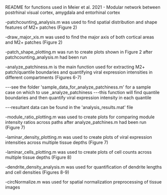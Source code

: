 README for functions used in Meier et al. 2021 - Modular network between postrhinal visual cortex, amygdala and entorhinal cortex


-patchcounting_analysis.m was used to find spatial distribution and shape features of M2+ patches (Figure 2)


-draw_major_xis.m was used to find the major axis of both cortical areas and M2+ patches (Figure 2)


-patch_shape_plotting.m was run to create plots shown in Figure 2 after patchcounting_analysis.m had been run


-analyze_patchiness.m is the main function used for extracting M2+ patch/quantile boundaries and quantifying viral expression intensities in different compartments (Figures 6-7)

---see the folder 'sample_data_for_analyze_patchiness.m' for a sample case on which to use _analyze_patchiness
---this function will find quantile boundaries and then quantify viral expression intensity in each quantile

---resultant data can be found in the 'analysis_results.mat' file


-module_ratio_plotting.m was used to create plots for comparing module intensity ratios across paths after analyze_patchines.m had been run (Figure 7)


-laminar_density_plotting.m was used to create plots of viral expression intensities across multiple tissue depths (Figure 7)


-laminar_cells_plotting.m was used to create plots of cell counts across multiple tissue depths (Figure 8)


-dendrite_density_analysis.m was used for quantification of dendrite lengths and cell densities (Figures 8-9)


-circNormalize.m was used for spatial normalization preprocessing of tissue images 